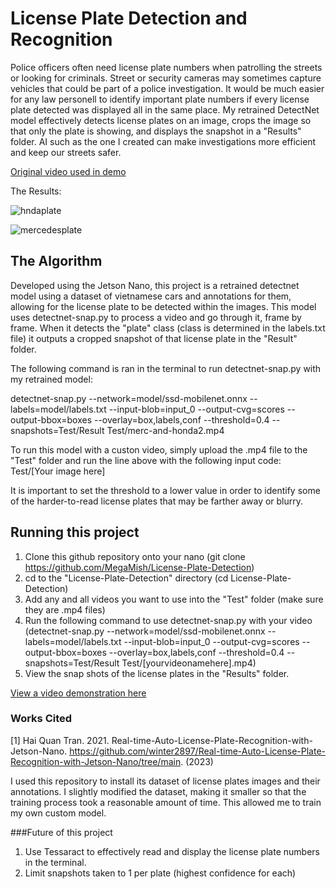 # License Plate Detection and Recognition

Police officers often need license plate numbers when patrolling the streets or looking for criminals. Street or security cameras may sometimes capture vehicles that could be part of a police investigation. It would be much easier for any law personell to identify important plate numbers if every license plate detected was displayed all in the same place. My retrained DetectNet model effectively detects license plates on an image, crops the image so that only the plate is showing, and displays the snapshot in a "Results" folder. AI such as the one I created can make investigations more efficient and keep our streets safer.

[Original video used in demo](https://imgur.com/XfBhMrt)

The Results:

![hndaplate](https://github.com/MegaMish/License-Plate-Detection/assets/36091436/be829e9c-2431-482d-b10a-7fcb70515344)

![mercedesplate](https://github.com/MegaMish/License-Plate-Detection/assets/36091436/d4bb2224-94aa-4110-a2bf-e21f5c62d3e9)

## The Algorithm

Developed using the Jetson Nano, this project is a retrained detectnet model using a dataset of vietnamese cars and annotations for them, allowing for the license plate to be detected within the images. This model uses detectnet-snap.py to process a video and go through it, frame by frame. When it detects the "plate" class (class is determined in the labels.txt file) it outputs a cropped snapshot of that license plate in the "Result" folder. 

The following command is ran in the terminal to run detectnet-snap.py with my retrained model:

detectnet-snap.py --network=model/ssd-mobilenet.onnx --labels=model/labels.txt  --input-blob=input_0 --output-cvg=scores --output-bbox=boxes --overlay=box,labels,conf --threshold=0.4 --snapshots=Test/Result Test/merc-and-honda2.mp4

To run this model with a custon video, simply upload the .mp4 file to the "Test" folder and run the line above with the following input code: Test/[Your image here]

It is important to set the threshold to a lower value in order to identify some of the harder-to-read license plates that may be farther away or blurry. 

## Running this project

1. Clone this github repository onto your nano (git clone https://github.com/MegaMish/License-Plate-Detection)
2. cd to the "License-Plate-Detection" directory (cd License-Plate-Detection)
3. Add any and all videos you want to use into the "Test" folder (make sure they are .mp4 files)
4. Run the following command to use detectnet-snap.py with your video (detectnet-snap.py --network=model/ssd-mobilenet.onnx --labels=model/labels.txt  --input-blob=input_0 --output-cvg=scores --output-bbox=boxes --overlay=box,labels,conf --threshold=0.4 --snapshots=Test/Result Test/[yourvideonamehere].mp4)
5. View the snap shots of the license plates in the "Results" folder.

[View a video demonstration here](https://youtu.be/cWWUTSatfeA)


### Works Cited

[1] Hai Quan Tran. 2021. Real-time-Auto-License-Plate-Recognition-with-Jetson-Nano. https://github.com/winter2897/Real-time-Auto-License-Plate-Recognition-with-Jetson-Nano/tree/main. (2023)

I used this repository to install its dataset of license plates images and their annotations. I slightly modified the dataset, making it smaller so that the training process took a reasonable amount of time. This allowed me to train my own custom model.

###Future of this project

1. Use Tessaract to effectively read and display the license plate numbers in the terminal.
2. Limit snapshots taken to 1 per plate (highest confidence for each)
